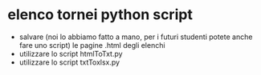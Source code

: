# elenco tornei python script

- salvare (noi lo abbiamo fatto a mano, per i futuri studenti potete anche fare uno script) le pagine .html degli elenchi
- utilizzare lo script htmlToTxt.py 
- utilizzare lo script txtToxlsx.py
